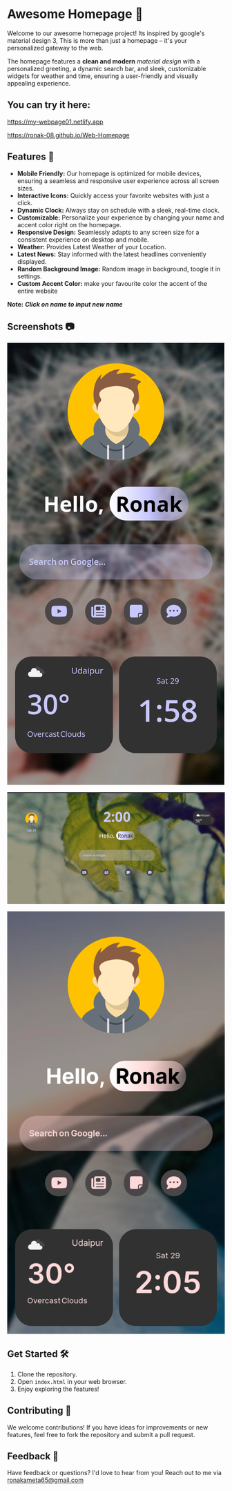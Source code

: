 

# Awesome Homepage 🌟

Welcome to our awesome homepage project! 
Its inspired by google's material design 3,
This is more than just a homepage – it's your personalized gateway to the web.


The homepage features a **clean and modern** *material design* with a personalized greeting, a dynamic search bar, and sleek, customizable widgets for weather and time, ensuring a user-friendly and visually appealing experience.

## You can try it here:
https://my-webpage01.netlify.app

https://ronak-08.github.io/Web-Homepage

## Features 🚀

- **Mobile Friendly:** Our homepage is optimized for mobile devices, ensuring a seamless and responsive user experience across all screen sizes.
- **Interactive Icons:** Quickly access your favorite websites with just a click.
- **Dynamic Clock:** Always stay on schedule with a sleek, real-time clock.
- **Customizable:** Personalize your experience by changing your name and accent color right on the homepage.
- **Responsive Design:** Seamlessly adapts to any screen size for a consistent experience on desktop and mobile.
- **Weather:** Provides Latest Weather of your Location.
- **Latest News:** Stay informed with the latest headlines conveniently displayed.
- **Random Background Image:** Random image in background, toogle it in settings.
- **Custom Accent Color:** make your favourite color the accent of the entire website

**Note:** ***Click on name to input new name***
  
## Screenshots 📷

![screenshot](Images/Screenshot_20240629-135813.png)

![screenshot](Images/Screenshot_20240629-140049.png)

![screenshot](Images/Screenshot_20240629-140557.png)

## Get Started 🛠️

1. Clone the repository.
2. Open `index.html` in your web browser.
3. Enjoy exploring the features!

## Contributing 🤝

We welcome contributions! If you have ideas for improvements or new features, feel free to fork the repository and submit a pull request.

## Feedback 💬

Have feedback or questions? I'd love to hear from you! Reach out to me via ronakameta65@gmail.com

